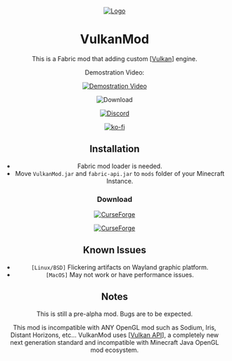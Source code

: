<div align='center'>

[![Logo](https://media.discordapp.net/attachments/963349566839738369/969920960373334076/Vlogo.png?width=300&height=300)](#)

# VulkanMod
This is a Fabric mod that adding custom [[Vulkan](https://www.vulkan.org/)] engine.

Demostration Video:

[![Demostration Video](http://img.youtube.com/vi/sbr7UxcAmOE/0.jpg)](https://youtu.be/sbr7UxcAmOE)

![Download](https://img.shields.io/github/downloads/xCollateral/VulkanMod/total?color=red&logo=github&style=for-the-badge)

[![Discord](https://img.shields.io/badge/Discord-7289DA?style=for-the-badge&logo=discord&logoColor=white)](https://discord.gg/FVXg7AYR2Q)

[![ko-fi](https://ko-fi.com/img/githubbutton_sm.svg)](https://ko-fi.com/V7V7CHHJV)

## Installation
- Fabric mod loader is needed.
- Move `VulkanMod.jar` and `fabric-api.jar` to `mods` folder of your Minecraft Instance.

### Download
[![CurseForge](https://cf.way2muchnoise.eu/title/635429_Get_Mod.svg?badge_style=flat)](https://www.curseforge.com/minecraft/mc-mods/vulkanmod)

[![CurseForge](https://cf.way2muchnoise.eu/full_635429_downloads.svg?badge_style=flat)](https://www.curseforge.com/minecraft/mc-mods/vulkanmod)

## Known Issues
- `[Linux/BSD]` Flickering artifacts on Wayland graphic platform.
- `[MacOS]` May not work or have performance issues.

## Notes
This is still a pre-alpha mod. Bugs are to be expected.

This mod is incompatible with ANY OpenGL mod such as Sodium, Iris, Distant Horizons, etc...
VulkanMod uses [[Vulkan API](https://www.vulkan.org/)], a completely new next generation standard and incompatible with Minecraft Java OpenGL mod ecosystem.

</div>
